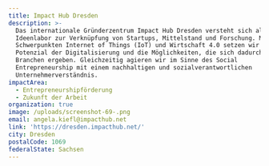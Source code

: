 ```yaml
---
title: Impact Hub Dresden
description: >-
  Das internationale Gründerzentrum Impact Hub Dresden versteht sich als
  Ideenlabor zur Verknüpfung von Startups, Mittelstand und Forschung. Mit den
  Schwerpunkten Internet of Things (IoT) und Wirtschaft 4.0 setzen wir auf das
  Potenzial der Digitalisierung und die Möglichkeiten, die sich dadurch für alle
  Branchen ergeben. Gleichzeitig agieren wir im Sinne des Social
  Entrepreneurship mit einem nachhaltigen und sozialverantwortlichen
  Unternehmerverständnis.
impactArea:
  - Entrepreneurshipförderung
  - Zukunft der Arbeit
organization: true
image: /uploads/screenshot-69-.png
email: angela.kiefl@impacthub.net
link: 'https://dresden.impacthub.net/'
city: Dresden
postalCode: 1069
federalState: Sachsen
---
```


